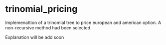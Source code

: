# trinomial_pricing

Implemenattion of a trinomial tree to price european and american option.
A non-recursive method had been selected.

Explanation will be add soon
